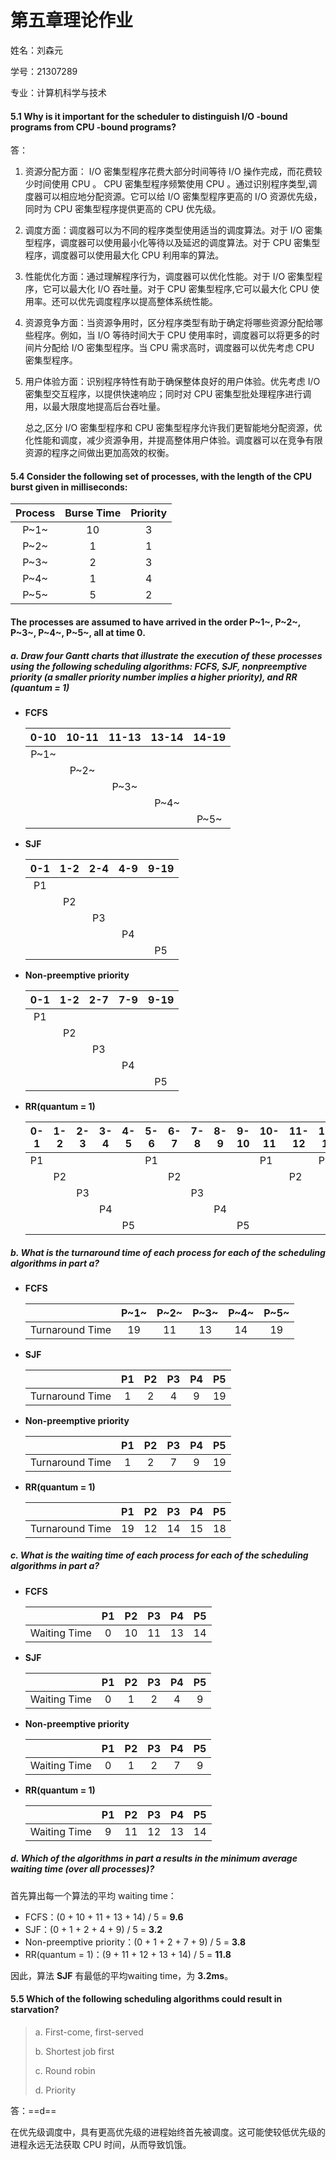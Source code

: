 # 第五章理论作业

姓名：刘森元

学号：21307289

专业：计算机科学与技术



#### 5.1 Why is it important for the scheduler to distinguish  I/O -bound programs from  CPU -bound programs?

答：

1. 资源分配方面： I/O 密集型程序花费大部分时间等待 I/O 操作完成，而花费较少时间使用 CPU 。 CPU 密集型程序频繁使用 CPU 。通过识别程序类型,调度器可以相应地分配资源。它可以给 I/O 密集型程序更高的 I/O 资源优先级，同时为 CPU 密集型程序提供更高的 CPU 优先级。

2. 调度方面：调度器可以为不同的程序类型使用适当的调度算法。对于 I/O 密集型程序，调度器可以使用最小化等待以及延迟的调度算法。对于 CPU 密集型程序，调度器可以使用最大化 CPU 利用率的算法。

3. 性能优化方面：通过理解程序行为，调度器可以优化性能。对于 I/O 密集型程序，它可以最大化 I/O 吞吐量。对于 CPU 密集型程序,它可以最大化 CPU 使用率。还可以优先调度程序以提高整体系统性能。

4. 资源竞争方面：当资源争用时，区分程序类型有助于确定将哪些资源分配给哪些程序。例如，当 I/O 等待时间大于 CPU 使用率时，调度器可以将更多的时间片分配给 I/O 密集型程序。当 CPU 需求高时，调度器可以优先考虑 CPU 密集型程序。

5. 用户体验方面：识别程序特性有助于确保整体良好的用户体验。优先考虑 I/O 密集型交互程序，以提供快速响应；同时对 CPU 密集型批处理程序进行调用，以最大限度地提高后台吞吐量。

   

   总之,区分 I/O 密集型程序和 CPU 密集型程序允许我们更智能地分配资源，优化性能和调度，减少资源争用，并提高整体用户体验。调度器可以在竞争有限资源的程序之间做出更加高效的权衡。



#### 5.4 Consider the following set of processes, with the length of the CPU burst given in milliseconds:

| Process | Burse Time | Priority |
| :-----: | :--------: | :------: |
|  P~1~   |     10     |    3     |
|  P~2~   |     1      |    1     |
|  P~3~   |     2      |    3     |
|  P~4~   |     1      |    4     |
|  P~5~   |     5      |    2     |

#### The processes are assumed to have arrived in the order P~1~, P~2~, P~3~, P~4~, P~5~, all at time 0. 

##### a. Draw four Gantt charts that illustrate the execution of these processes using the following scheduling algorithms: FCFS, SJF, nonpreemptive priority (a smaller priority number implies a higher priority), and RR (quantum = 1) 

- **FCFS**

  | 0-10 | 10-11 | 11-13 | 13-14 | 14-19 |
  | :--: | :---: | :---: | :---: | :---: |
  | P~1~ |       |       |       |       |
  |      | P~2~  |       |       |       |
  |      |       | P~3~  |       |       |
  |      |       |       | P~4~  |       |
  |      |       |       |       | P~5~  |

- **SJF**

  | 0-1  | 1-2  | 2-4  | 4-9  | 9-19 |
  | :--: | :--: | :--: | :--: | :--: |
  |  P1  |      |      |      |      |
  |      |  P2  |      |      |      |
  |      |      |  P3  |      |      |
  |      |      |      |  P4  |      |
  |      |      |      |      |  P5  |

- **Non-preemptive priority**

  | 0-1  | 1-2  | 2-7  | 7-9  | 9-19 |
  | :--: | :--: | :--: | :--: | :--: |
  |  P1  |      |      |      |      |
  |      |  P2  |      |      |      |
  |      |      |  P3  |      |      |
  |      |      |      |  P4  |      |
  |      |      |      |      |  P5  |

- **RR(quantum = 1)**

  | 0-1  | 1-2  | 2-3  | 3-4  | 4-5  | 5-6  | 6-7  | 7-8  | 8-9  | 9-10 | 10-11 | 11-12 | 12-13 | 13-14 | 14-15 | 15-16 | 16-17 | 17-18 | 18-19 |
  | :--: | :--: | :--: | :--: | :--: | ---- | ---- | ---- | ---- | ---- | ----- | ----- | ----- | ----- | ----- | ----- | ----- | ----- | ----- |
  |  P1  |      |      |      |      | P1   |      |      |      |      | P1    |       | P1    |       |       |       | P1    |       | P1    |
  |      |  P2  |      |      |      |      | P2   |      |      |      |       | P2    |       |       |       |       |       |       |       |
  |      |      |  P3  |      |      |      |      | P3   |      |      |       |       |       | P3    |       |       |       |       |       |
  |      |      |      |  P4  |      |      |      |      | P4   |      |       |       |       |       | P4    |       |       |       |       |
  |      |      |      |      |  P5  |      |      |      |      | P5   |       |       |       |       |       | P5    |       | P5    |       |



##### b. What is the turnaround time of each process for each of the scheduling algorithms in part a? 

- **FCFS**

  |                 | P~1~ | P~2~ | P~3~ | P~4~ | P~5~ |
  | :-------------: | :--: | :--: | :--: | :--: | :--: |
  | Turnaround Time |  19  |  11  |  13  |  14  |  19  |

- **SJF**

  |                 |  P1  |  P2  |  P3  |  P4  |  P5  |
  | :-------------: | :--: | :--: | :--: | :--: | :--: |
  | Turnaround Time |  1   |  2   |  4   |  9   |  19  |

- **Non-preemptive priority**

  |                 |  P1  |  P2  |  P3  |  P4  |  P5  |
  | :-------------: | :--: | :--: | :--: | :--: | :--: |
  | Turnaround Time |  1   |  2   |  7   |  9   |  19  |

- **RR(quantum = 1)**

  |                 |  P1  |  P2  |  P3  |  P4  |  P5  |
  | :-------------: | :--: | :--: | :--: | :--: | :--: |
  | Turnaround Time |  19  |  12  |  14  |  15  |  18  |

##### c. What is the waiting time of each process for each of the scheduling algorithms in part a? 

- **FCFS**

  |              |  P1  |  P2  |  P3  |  P4  |  P5  |
  | :----------: | :--: | :--: | :--: | :--: | :--: |
  | Waiting Time |  0   |  10  |  11  |  13  |  14  |

- **SJF**

  |              |  P1  |  P2  |  P3  |  P4  |  P5  |
  | :----------: | :--: | :--: | :--: | :--: | :--: |
  | Waiting Time |  0   |  1   |  2   |  4   |  9   |

- **Non-preemptive priority**

  |              |  P1  |  P2  |  P3  |  P4  |  P5  |
  | :----------: | :--: | :--: | :--: | :--: | :--: |
  | Waiting Time |  0   |  1   |  2   |  7   |  9   |

- **RR(quantum = 1)**

  |              |  P1  |  P2  |  P3  |  P4  |  P5  |
  | :----------: | :--: | :--: | :--: | :--: | :--: |
  | Waiting Time |  9   |  11  |  12  |  13  |  14  |

##### d. Which of the algorithms in part a results in the minimum average waiting time (over all processes)? 

首先算出每一个算法的平均 waiting time：

- FCFS：(0 + 10 + 11 + 13 + 14) / 5 = **9.6**
- SJF：(0 + 1 + 2 + 4 + 9) / 5 = **3.2**
- Non-preemptive priority：(0 + 1 + 2 + 7 + 9) / 5 = **3.8**
- RR(quantum = 1)：(9 + 11 + 12 + 13 + 14) / 5 = **11.8**

因此，算法 **SJF** 有最低的平均waiting time，为 **3.2ms**。



#### 5.5 Which of the following scheduling algorithms could result in starvation? 

> a. First-come, first-served
>
> b. Shortest job first 
>
> c. Round robin 
>
> d. Priority

答：==d==

在优先级调度中，具有更高优先级的进程始终首先被调度。这可能使较低优先级的进程永远无法获取  CPU  时间，从而导致饥饿。


